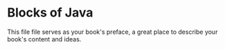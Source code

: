# Blocks of Java

This file file serves as your book's preface, a great place to describe your book's content and ideas.

